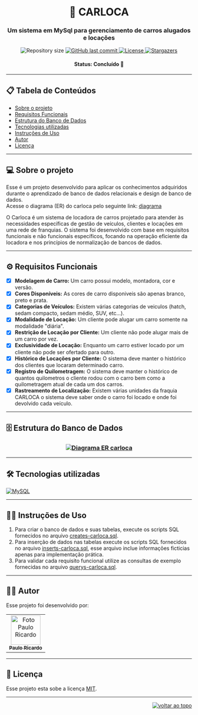 <h1 align="center">🚗 CARLOCA</h1>

<h3 align="center">Um sistema em MySql para gerenciamento de carros alugados e locações</h3>

<div align="center">
  <img alt="Repository size" src="https://img.shields.io/github/repo-size/Paulo-Ricard0/carlocaDB?color=9580FF">
  
  <a href="https://github.com/Paulo-Ricard0/carlocaDB/commits/main">
    <img alt="GitHub last commit" src="https://img.shields.io/github/last-commit/Paulo-Ricard0/carlocaDB?color=9580FF">
  </a>
  
   <a href="./LICENSE">
     <img alt="License" src="https://img.shields.io/badge/license-MIT-9580FF">
   </a>
   
   <a href="https://github.com/Paulo-Ricard0/carlocaDB/stargazers">
    <img alt="Stargazers" src="https://img.shields.io/github/stars/Paulo-Ricard0/carlocaDB?style=social">
  </a>
</div>

<h4 align="center">
   Status: Concluído 🚀
</h4>

---

## 📋 Tabela de Conteúdos
- [Sobre o projeto](#-sobre-o-projeto)
- [Requisitos Funcionais](#️-requisitos-funcionais)
- [Estrutura do Banco de Dados](#%EF%B8%8F-estrutura-do-banco-de-dados)
- [Tecnologias utilizadas](#%EF%B8%8F-tecnologias-utilizadas)
- [Instruções de Uso](#%EF%B8%8F-estrutura-do-banco-de-dados)
- [Autor](#-autor)
- [Licença](#-licença)

---

## 💻 Sobre o projeto

Esse é um projeto desenvolvido para aplicar os conhecimentos adquiridos durante o aprendizado de banco de dados relacionais e design de banco de dados.</br>
Acesse o diagrama (ER) do carloca pelo seguinte link: [diagrama](https://dbdiagram.io/d/Carloca-657e03ff56d8064ca0288458)

O Carloca é um sistema de locadora de carros projetado para atender às necessidades específicas de gestão de veículos, clientes e locações em uma rede de franquias. O sistema foi desenvolvido com base em requisitos funcionais e não funcionais específicos, focando na operação eficiente da locadora e nos princípios de normalização de bancos de dados.

---

## ⚙️ Requisitos Funcionais

- [x] **Modelagem de Carro:** Um carro possui modelo, montadora, cor e versão.
- [x] **Cores Disponíveis:** As cores de carro disponiveis são apenas branco, preto e prata.
- [x] **Categorias de Veículos:** Existem várias categorias de veiculos (hatch, sedam compacto, sedam médio, SUV, etc...).
- [x] **Modalidade de Locação:** Um cliente pode alugar um carro somente na modalidade "diária".
- [x] **Restrição de Locação por Cliente:** Um cliente não pode alugar mais de um carro por vez.
- [x] **Exclusividade de Locação:** Enquanto um carro estiver locado por um cliente não pode ser ofertado para outro.
- [x] **Histórico de Locações por Cliente:** O sistema deve manter o histórico dos clientes que locaram determinado carro.
- [x] **Registro de Quilometragem:** O sistema deve manter o histórico de quantos quilometros o cliente rodou com o carro bem como a quilometragem atual de cada um dos carros.
- [x] **Rastreamento de Localização:** Existem várias unidades da fraquia CARLOCA o sistema deve saber onde o carro foi locado e onde foi devolvido cada veículo.

---

## 🗄️ Estrutura do Banco de Dados

<h3 align="center">
    <a href="#"><img alt="Diagrama ER carloca" title="diagrama carloca" src="https://firebasestorage.googleapis.com/v0/b/uploads-58ebc.appspot.com/o/diagramaER-carloca.png?alt=media&token=26adde01-4ab6-4842-8af7-fb74b9d2a838" /></a>
</h3>

---

## 🛠️ Tecnologias utilizadas

<a href="https://dev.mysql.com/"><img alt="MySQL" src="https://img.shields.io/badge/MySQL-9580FF?style=for-the-badge&logo=MySQL&logoColor=white"></a>

---

## 👨‍💻 Instruções de Uso

1. Para criar o banco de dados e suas tabelas, execute os scripts SQL fornecidos no arquivo [creates-carloca.sql](./creates-carloca.sql).
2. Para inserção de dados nas tabelas execute os scripts SQL fornecidos no arquivo [inserts-carloca.sql](./inserts-carloca.sql), esse arquivo inclue informações ficticias apenas para implementação prática.
3. Para validar cada requisito funcional utilize as consultas de exemplo fornecidas no arquivo [querys-carloca.sql](./querys-carloca.sql).

---

## 🧑‍💻 Autor

Esse projeto foi desenvolvido por:

<table>
  <tr>
    <td align="center"><a href="https://www.linkedin.com/in/paulo-ricardo-magalh%C3%A3es/"><img src="https://firebasestorage.googleapis.com/v0/b/quiz-baleias.appspot.com/o/ultima2.jpg?alt=media&token=68c74a20-9738-4d63-9aaf-b02608678c93" width="80px" alt="Foto Paulo Ricardo"/><br /><sub><b>Paulo Ricardo</b></sub></a><br /></td>
  </tr>
</table>

---

## 📝 Licença

Esse projeto esta sobe a licença [MIT](./LICENSE).

---

<p align="right"><a href="#top"><img src="https://img.shields.io/static/v1?label&message=voltar+ao+topo&color=30363d&style=flat&logo" alt="voltar ao topo" /></a></p>
